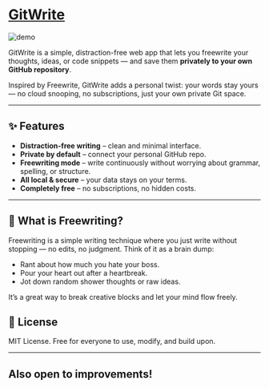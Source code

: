 # [GitWrite](https://gitwrite-info.vercel.app/)

![demo](https://github.com/user-attachments/assets/2743a0ed-e7b9-4b03-bccc-5265c9034ee5)


GitWrite is a simple, distraction-free web app that lets you freewrite your thoughts, ideas, or code snippets — and save them **privately to your own GitHub repository**.

Inspired by Freewrite, 
GitWrite adds a personal twist: your words stay yours — no cloud snooping, no subscriptions, just your own private Git space.

---

## ✨ Features

* **Distraction-free writing** – clean and minimal interface.
* **Private by default** – connect your personal GitHub repo.
* **Freewriting mode** – write continuously without worrying about grammar, spelling, or structure.
* **All local & secure** – your data stays on your terms.
* **Completely free** – no subscriptions, no hidden costs.

---

## 🚀 What is Freewriting?

Freewriting is a simple writing technique where you just write without stopping — no edits, no judgment.
Think of it as a brain dump:

* Rant about how much you hate your boss.
* Pour your heart out after a heartbreak.
* Jot down random shower thoughts or raw ideas.

It’s a great way to break creative blocks and let your mind flow freely.

## 📜 License

MIT License. Free for everyone to use, modify, and build upon.

---
## Also open to improvements!

